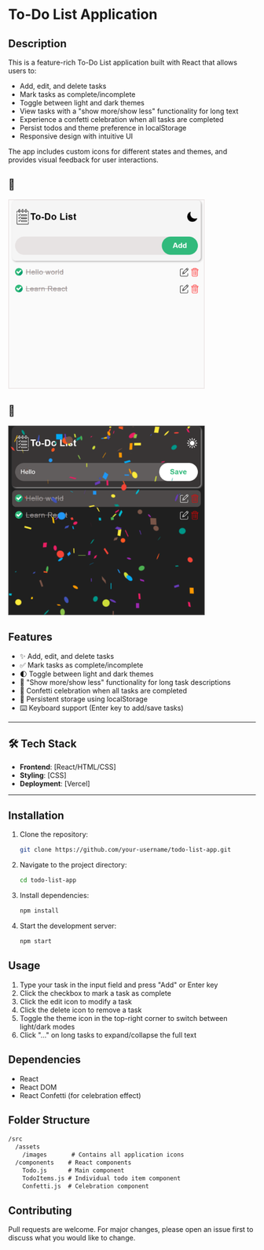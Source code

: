# To-Do List Application

## Description

This is a feature-rich To-Do List application built with React that allows users to:
- Add, edit, and delete tasks
- Mark tasks as complete/incomplete
- Toggle between light and dark themes
- View tasks with a "show more/show less" functionality for long text
- Experience a confetti celebration when all tasks are completed
- Persist todos and theme preference in localStorage
- Responsive design with intuitive UI

The app includes custom icons for different states and themes, and provides visual feedback for user interactions.
## 📸
<img src="./public/screenshot.png" alt="App Screenshot" width="400" />

## 📸
<img src="./public/screenshot1.png" alt="App Screenshot" width="400" />

## Features

- ✨ Add, edit, and delete tasks
- ✅ Mark tasks as complete/incomplete
- 🌓 Toggle between light and dark themes
- 📝 "Show more/show less" functionality for long task descriptions
- 🎉 Confetti celebration when all tasks are completed
- 💾 Persistent storage using localStorage
- ⌨️ Keyboard support (Enter key to add/save tasks)

---

## 🛠️ Tech Stack
- **Frontend**: [React/HTML/CSS]
- **Styling**: [CSS]  
- **Deployment**: [Vercel]  

---

## Installation

1. Clone the repository:
   ```bash
   git clone https://github.com/your-username/todo-list-app.git
   ```

2. Navigate to the project directory:
   ```bash
   cd todo-list-app
   ```

3. Install dependencies:
   ```bash
   npm install
   ```

4. Start the development server:
   ```bash
   npm start
   ```

## Usage

1. Type your task in the input field and press "Add" or Enter key
2. Click the checkbox to mark a task as complete
3. Click the edit icon to modify a task
4. Click the delete icon to remove a task
5. Toggle the theme icon in the top-right corner to switch between light/dark modes
6. Click "..." on long tasks to expand/collapse the full text

## Dependencies

- React
- React DOM
- React Confetti (for celebration effect)

## Folder Structure

```
/src
  /assets
    /images       # Contains all application icons
  /components    # React components
    Todo.js      # Main component
    TodoItems.js # Individual todo item component
    Confetti.js  # Celebration component
```

## Contributing

Pull requests are welcome. For major changes, please open an issue first to discuss what you would like to change.
